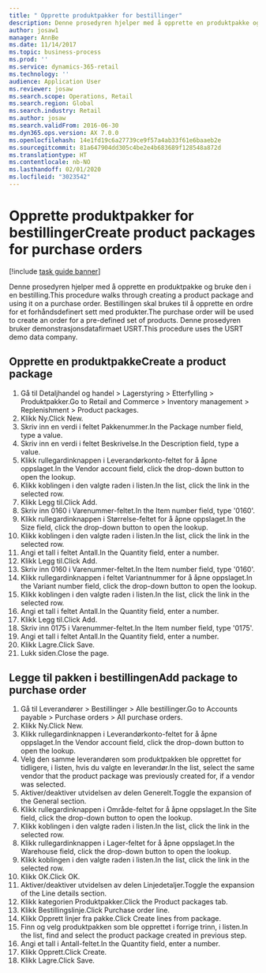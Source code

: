 ```yaml
---
title: " Opprette produktpakker for bestillinger"
description: Denne prosedyren hjelper med å opprette en produktpakke og bruke den i en bestilling.
author: josaw1
manager: AnnBe
ms.date: 11/14/2017
ms.topic: business-process
ms.prod: ''
ms.service: dynamics-365-retail
ms.technology: ''
audience: Application User
ms.reviewer: josaw
ms.search.scope: Operations, Retail
ms.search.region: Global
ms.search.industry: Retail
ms.author: josaw
ms.search.validFrom: 2016-06-30
ms.dyn365.ops.version: AX 7.0.0
ms.openlocfilehash: 14e1fd19c6a27739ce9f57a4ab33f61e6baaeb2e
ms.sourcegitcommit: 81a647904dd305c4be2e4b683689f128548a872d
ms.translationtype: HT
ms.contentlocale: nb-NO
ms.lasthandoff: 02/01/2020
ms.locfileid: "3023542"
---
```

# <a name="create-product-packages-for-purchase-orders"></a><span data-ttu-id="7213f-103"> Opprette produktpakker for bestillinger</span><span class="sxs-lookup"><span data-stu-id="7213f-103">Create product packages for purchase orders</span></span>

[!include [task guide banner](../includes/task-guide-banner.md)]

<span data-ttu-id="7213f-104">Denne prosedyren hjelper med å opprette en produktpakke og bruke den i en bestilling.</span><span class="sxs-lookup"><span data-stu-id="7213f-104">This procedure walks through creating a product package and using it on a purchase order.</span></span> <span data-ttu-id="7213f-105">Bestillingen skal brukes til å opprette en ordre for et forhåndsdefinert sett med produkter.</span><span class="sxs-lookup"><span data-stu-id="7213f-105">The purchase order will be used to create an order for a pre-defined set of products.</span></span> <span data-ttu-id="7213f-106">Denne prosedyren bruker demonstrasjonsdatafirmaet USRT.</span><span class="sxs-lookup"><span data-stu-id="7213f-106">This procedure uses the USRT demo data company.</span></span>


## <a name="create-a-product-package"></a><span data-ttu-id="7213f-107">Opprette en produktpakke</span><span class="sxs-lookup"><span data-stu-id="7213f-107">Create a product package</span></span>
1. <span data-ttu-id="7213f-108">Gå til Detaljhandel og handel > Lagerstyring > Etterfylling > Produktpakker.</span><span class="sxs-lookup"><span data-stu-id="7213f-108">Go to Retail and Commerce > Inventory management > Replenishment > Product packages.</span></span>
2. <span data-ttu-id="7213f-109">Klikk Ny.</span><span class="sxs-lookup"><span data-stu-id="7213f-109">Click New.</span></span>
3. <span data-ttu-id="7213f-110">Skriv inn en verdi i feltet Pakkenummer.</span><span class="sxs-lookup"><span data-stu-id="7213f-110">In the Package number field, type a value.</span></span>
4. <span data-ttu-id="7213f-111">Skriv inn en verdi i feltet Beskrivelse.</span><span class="sxs-lookup"><span data-stu-id="7213f-111">In the Description field, type a value.</span></span>
5. <span data-ttu-id="7213f-112">Klikk rullegardinknappen i Leverandørkonto-feltet for å åpne oppslaget.</span><span class="sxs-lookup"><span data-stu-id="7213f-112">In the Vendor account field, click the drop-down button to open the lookup.</span></span>
6. <span data-ttu-id="7213f-113">Klikk koblingen i den valgte raden i listen.</span><span class="sxs-lookup"><span data-stu-id="7213f-113">In the list, click the link in the selected row.</span></span>
7. <span data-ttu-id="7213f-114">Klikk Legg til.</span><span class="sxs-lookup"><span data-stu-id="7213f-114">Click Add.</span></span>
8. <span data-ttu-id="7213f-115">Skriv inn 0160 i Varenummer-feltet.</span><span class="sxs-lookup"><span data-stu-id="7213f-115">In the Item number field, type '0160'.</span></span>
9. <span data-ttu-id="7213f-116">Klikk rullegardinknappen i Størrelse-feltet for å åpne oppslaget.</span><span class="sxs-lookup"><span data-stu-id="7213f-116">In the Size field, click the drop-down button to open the lookup.</span></span>
10. <span data-ttu-id="7213f-117">Klikk koblingen i den valgte raden i listen.</span><span class="sxs-lookup"><span data-stu-id="7213f-117">In the list, click the link in the selected row.</span></span>
11. <span data-ttu-id="7213f-118">Angi et tall i feltet Antall.</span><span class="sxs-lookup"><span data-stu-id="7213f-118">In the Quantity field, enter a number.</span></span>
12. <span data-ttu-id="7213f-119">Klikk Legg til.</span><span class="sxs-lookup"><span data-stu-id="7213f-119">Click Add.</span></span>
13. <span data-ttu-id="7213f-120">Skriv inn 0160 i Varenummer-feltet.</span><span class="sxs-lookup"><span data-stu-id="7213f-120">In the Item number field, type '0160'.</span></span>
14. <span data-ttu-id="7213f-121">Klikk rullegardinknappen i feltet Variantnummer for å åpne oppslaget.</span><span class="sxs-lookup"><span data-stu-id="7213f-121">In the Variant number field, click the drop-down button to open the lookup.</span></span>
15. <span data-ttu-id="7213f-122">Klikk koblingen i den valgte raden i listen.</span><span class="sxs-lookup"><span data-stu-id="7213f-122">In the list, click the link in the selected row.</span></span>
16. <span data-ttu-id="7213f-123">Angi et tall i feltet Antall.</span><span class="sxs-lookup"><span data-stu-id="7213f-123">In the Quantity field, enter a number.</span></span>
17. <span data-ttu-id="7213f-124">Klikk Legg til.</span><span class="sxs-lookup"><span data-stu-id="7213f-124">Click Add.</span></span>
18. <span data-ttu-id="7213f-125">Skriv inn 0175 i Varenummer-feltet.</span><span class="sxs-lookup"><span data-stu-id="7213f-125">In the Item number field, type '0175'.</span></span>
19. <span data-ttu-id="7213f-126">Angi et tall i feltet Antall.</span><span class="sxs-lookup"><span data-stu-id="7213f-126">In the Quantity field, enter a number.</span></span>
20. <span data-ttu-id="7213f-127">Klikk Lagre.</span><span class="sxs-lookup"><span data-stu-id="7213f-127">Click Save.</span></span>
21. <span data-ttu-id="7213f-128">Lukk siden.</span><span class="sxs-lookup"><span data-stu-id="7213f-128">Close the page.</span></span>

## <a name="add-package-to-purchase-order"></a><span data-ttu-id="7213f-129">Legge til pakken i bestillingen</span><span class="sxs-lookup"><span data-stu-id="7213f-129">Add package to purchase order</span></span>
1. <span data-ttu-id="7213f-130">Gå til Leverandører > Bestillinger > Alle bestillinger.</span><span class="sxs-lookup"><span data-stu-id="7213f-130">Go to Accounts payable > Purchase orders > All purchase orders.</span></span>
2. <span data-ttu-id="7213f-131">Klikk Ny.</span><span class="sxs-lookup"><span data-stu-id="7213f-131">Click New.</span></span>
3. <span data-ttu-id="7213f-132">Klikk rullegardinknappen i Leverandørkonto-feltet for å åpne oppslaget.</span><span class="sxs-lookup"><span data-stu-id="7213f-132">In the Vendor account field, click the drop-down button to open the lookup.</span></span>
4. <span data-ttu-id="7213f-133">Velg den samme leverandøren som produktpakken ble opprettet for tidligere, i listen, hvis du valgte en leverandør.</span><span class="sxs-lookup"><span data-stu-id="7213f-133">In the list, select the same vendor that the product package was previously created for, if a vendor was selected.</span></span>
5. <span data-ttu-id="7213f-134">Aktiver/deaktiver utvidelsen av delen Generelt.</span><span class="sxs-lookup"><span data-stu-id="7213f-134">Toggle the expansion of the General section.</span></span>
6. <span data-ttu-id="7213f-135">Klikk rullegardinknappen i Område-feltet for å åpne oppslaget.</span><span class="sxs-lookup"><span data-stu-id="7213f-135">In the Site field, click the drop-down button to open the lookup.</span></span>
7. <span data-ttu-id="7213f-136">Klikk koblingen i den valgte raden i listen.</span><span class="sxs-lookup"><span data-stu-id="7213f-136">In the list, click the link in the selected row.</span></span>
8. <span data-ttu-id="7213f-137">Klikk rullegardinknappen i Lager-feltet for å åpne oppslaget.</span><span class="sxs-lookup"><span data-stu-id="7213f-137">In the Warehouse field, click the drop-down button to open the lookup.</span></span>
9. <span data-ttu-id="7213f-138">Klikk koblingen i den valgte raden i listen.</span><span class="sxs-lookup"><span data-stu-id="7213f-138">In the list, click the link in the selected row.</span></span>
10. <span data-ttu-id="7213f-139">Klikk OK.</span><span class="sxs-lookup"><span data-stu-id="7213f-139">Click OK.</span></span>
11. <span data-ttu-id="7213f-140">Aktiver/deaktiver utvidelsen av delen Linjedetaljer.</span><span class="sxs-lookup"><span data-stu-id="7213f-140">Toggle the expansion of the Line details section.</span></span>
12. <span data-ttu-id="7213f-141">Klikk kategorien Produktpakker.</span><span class="sxs-lookup"><span data-stu-id="7213f-141">Click the Product packages tab.</span></span>
13. <span data-ttu-id="7213f-142">Klikk Bestillingslinje.</span><span class="sxs-lookup"><span data-stu-id="7213f-142">Click Purchase order line.</span></span>
14. <span data-ttu-id="7213f-143">Klikk Opprett linjer fra pakke.</span><span class="sxs-lookup"><span data-stu-id="7213f-143">Click Create lines from package.</span></span>
15. <span data-ttu-id="7213f-144">Finn og velg produktpakken som ble opprettet i forrige trinn, i listen.</span><span class="sxs-lookup"><span data-stu-id="7213f-144">In the list, find and select the product package created in previous step.</span></span>
16. <span data-ttu-id="7213f-145">Angi et tall i Antall-feltet.</span><span class="sxs-lookup"><span data-stu-id="7213f-145">In the Quantity field, enter a number.</span></span>
17. <span data-ttu-id="7213f-146">Klikk Opprett.</span><span class="sxs-lookup"><span data-stu-id="7213f-146">Click Create.</span></span>
18. <span data-ttu-id="7213f-147">Klikk Lagre.</span><span class="sxs-lookup"><span data-stu-id="7213f-147">Click Save.</span></span>

